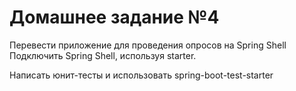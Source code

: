 # Домашнее задание №4
Перевести приложение для проведения опросов на Spring Shell
Подключить Spring Shell, используя starter.

Написать юнит-тесты и использовать spring-boot-test-starter